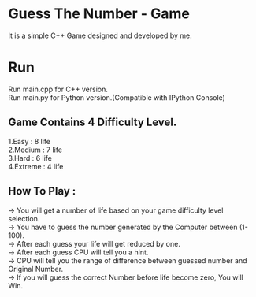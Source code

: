 # Guess The Number - Game
It is a simple C++ Game designed and developed by me.
# Run
Run main.cpp for C++ version.                                           
Run main.py for Python version.(Compatible with IPython Console)

## Game Contains 4 Difficulty Level.
1.Easy    : 8 life\
2.Medium  : 7 life\
3.Hard    : 6 life\
4.Extreme : 4 life

## How To Play :
-> You will get a number of life based on your game difficulty level selection.\
-> You have to guess the number generated by the Computer between (1-100).\
-> After each guess your life will get reduced by one.\
-> After each guess CPU will tell you a hint.\
-> CPU will tell you the range of difference between guessed number and Original Number.\
-> If you will guess the correct Number before life become zero, You will Win.

